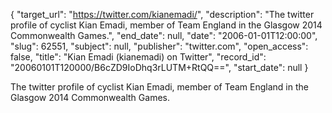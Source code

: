 {
  "target_url": "https://twitter.com/kianemadi/", 
  "description": "The twitter profile of cyclist Kian Emadi, member of Team England in the Glasgow 2014 Commonwealth Games.", 
  "end_date": null, 
  "date": "2006-01-01T12:00:00", 
  "slug": 62551, 
  "subject": null, 
  "publisher": "twitter.com", 
  "open_access": false, 
  "title": "Kian Emadi (kianemadi) on Twitter", 
  "record_id": "20060101T120000/B6cZD9IoDhq3rLUTM+RtQQ==", 
  "start_date": null
}

The twitter profile of cyclist Kian Emadi, member of Team England in the Glasgow 2014 Commonwealth Games.